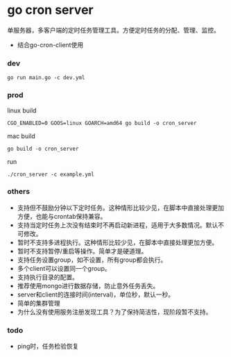 # go cron server

单服务器，多客户端的定时任务管理工具。方便定时任务的分配、管理、监控。

* 结合go-cron-client使用

### dev

```
go run main.go -c dev.yml
```

### prod

linux build

```
CGO_ENABLED=0 GOOS=linux GOARCH=amd64 go build -o cron_server
```

mac build

```
go build -o cron_server
```

run

```
./cron_server -c example.yml
```

### others

* 支持但不鼓励分钟以下定时任务。这种情形比较少见，在脚本中直接处理更加方便，也能与crontab保持兼容。
* 支持当定时任务上次没有结束时不再启动新进程，适用于大多数情况。默认不可修改。
* 暂时不支持多进程执行。这种情形比较少见，在脚本中直接处理更加方便。
* 暂时不支持暂停/重启等操作。简单才是硬道理。
* 支持任务设置group，如不设置，所有group都会执行。
* 多个client可以设置同一个group。
* 支持执行目录的配置。
* 推荐使用mongo进行数据存储，防止意外任务丢失。
* server和client的连接时间(interval)，单位秒，默认一秒。
* 简单的集群管理
* 为什么没有使用服务注册发现工具？为了保持简洁性，现阶段暂不支持。

### todo

* ping时，任务检验恢复
